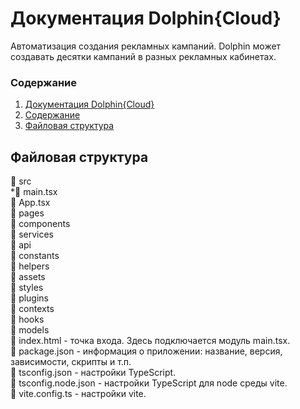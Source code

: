 # Документация Dolphin{Cloud}
Автоматизация создания рекламных кампаний. Dolphin может создавать десятки кампаний в разных рекламных кабинетах.

### Содержание
1. [Документация Dolphin{Cloud}](#документация-dolphincloud)
2. [Содержание](#содержание)
3. [Файловая структура](#файловая-структура)

## Файловая структура
:file_folder: src<br/>
    *:page_facing_up: main.tsx<br/>
    :page_facing_up: App.tsx<br/>
    :file_folder: pages<br/>
    :file_folder: components<br/>
    :file_folder: services<br/>
        :file_folder: api<br/>
        :file_folder: constants<br/>
        :file_folder: helpers<br/>
    :file_folder: assets<br/>
    :file_folder: styles<br/>
    :file_folder: plugins<br/>
    :file_folder: contexts<br/>
    :file_folder: hooks<br/>
    :file_folder: models<br/>
:page_facing_up: index.html - точка входа. Здесь подключается модуль main.tsx.<br/>
:page_facing_up: package.json - информация о приложении: название, версия, зависимости, скрипты и т.п.<br/>
:page_facing_up: tsconfig.json - настройки TypeScript.<br/>
:page_facing_up: tsconfig.node.json - настройки TypeScript для node среды vite.<br/>
:page_facing_up: vite.config.ts - настройки vite.<br/>
